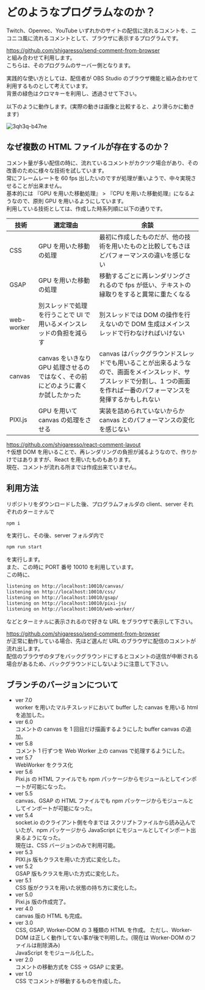 # どのようなプログラムなのか？

Twitch、Openrec、YouTube いずれかのサイトの配信に流れるコメントを、ニコニコ風に流れるコメントとして、ブラウザに表示するプログラムです。  

https://github.com/shigaresso/send-comment-from-browser  
と組み合わせて利用します。  
こちらは、そのプログラムのサーバー側となります。  

実践的な使い方としては、配信者が OBS Studio のブラウザ機能と組み合わせて利用するものとして考えています。  
背景の緑色はクロマキーを利用し、透過させて下さい。  

以下のように動作します。(実際の動きは画像と比較すると、より滑らかに動きます)  

![3qh3q-b47ne](https://user-images.githubusercontent.com/70837100/147489704-0f082eb9-d88d-4cb5-918e-85063773064d.gif)  

## なぜ複数の HTML ファイルが存在するのか？  

コメント量が多い配信の時に、流れているコメントがカクツク場合があり、その改善のために様々な技術を試しています。  
常にフレームレートを 60 fps 出したいのですが処理が重いようで、中々実現させることが出来ません。  
基本的には 『GPU を用いた移動処理』 > 『CPU を用いた移動処理』になるようなので、原則 GPU を用いるようにしています。    
利用している技術としては、作成した時系列順に以下の通りです。  

|技術|選定理由|余談|
|--|--|--|
|CSS|GPU を用いた移動の処理|最初に作成したものだが、他の技術を用いたものと比較してもさほどパフォーマンスの違いを感じない|
|GSAP|GPU を用いた移動の処理|移動するごとに再レンダリングされるので fps が低い、テキストの縁取りをすると異常に重たくなる|
|web-worker|別スレッドで処理を行うことで UI で用いるメインスレッドの負担を減らす|別スレッドでは DOM の操作を行えないので DOM 生成はメインスレッドで行わなければいけない|
|canvas|canvas をいきなり GPU 処理させるのではなく、その前にどのように書くか試したかった|canvas はバックグラウンドスレッドでも用いることが出来るようなので、画面をメインスレッド、サブスレッドで分割し、1 つの画面を作れば一番のパフォーマンスを発揮するかもしれない|
|PIXI.js|GPU を用いて canvas の処理をさせる|実装を詰められていないからか canvas とのパフォーマンスの変化を感じない|

https://github.com/shigaresso/react-comment-layout  
↑仮想 DOM を用いることで、再レンダリングの負担が減るようなので、作りかけではありますが、React を用いたものもあります。  
現在、コメントが流れる所までは作成出来ていません。  

## 利用方法  

リポジトリをダウンロードした後、プログラムフォルダの client、server それぞれのターミナルで  

```zsh
npm i
```

を実行し、その後、server フォルダ内で  

```zsh
npm run start
```

を実行します。  
また、この時に PORT 番号 10010 を利用しています。  
この時に、

```zsh
listening on http://localhost:10010/canvas/
listening on http://localhost:10010/css/
listening on http://localhost:10010/gsap/
listening on http://localhost:10010/pixi-js/
listening on http://localhost:10010/web-worker/
```

などとターミナルに表示されるので好きな URL をブラウザで表示して下さい。  

https://github.com/shigaresso/send-comment-from-browser  
が正常に動作している場合、先ほど選んだ URL のブラウザに配信のコメントが流れ出します。  
配信のブラウザのタブをバックグラウンドにするとコメントの送信が中断される場合があるため、バックグラウンドにしないように注意して下さい。  

## ブランチのバージョンについて
- ver 7.0  
worker を用いたマルチスレッドにおいて buffer した canvas を用いる html を追加した。  
- ver 6.0  
コメントの canvas を 1 回目だけ描画するようにした buffer canvas の追加。  
- ver 5.8  
コメント 1 行ずつを Web Worker 上の canvas で処理するようにした。  
- ver 5.7  
WebWorker をクラス化  
- ver 5.6  
Pixi.js の HTML ファイルでも npm パッケージからモジュールとしてインポートが可能になった。  
- ver 5.5  
canvas、GSAP の HTML ファイルでも npm パッケージからモジュールとしてインポートが可能になった。  
- ver 5.4  
socket.io のクライアント側を今までは スクリプトファイルから読み込んでいたが、npm パッケージから JavaScript にモジュールとしてインポート出来るようになった。  
現在は、CSS バージョンのみで利用可能。  
- ver 5.3  
PIXI.js 版もクラスを用いた方式に変化した。  
- ver 5.2  
GSAP 版もクラスを用いた方式に変化した。  
- ver 5.1  
CSS 版がクラスを用いた状態の持ち方に変化した。  
- ver 5.0  
Pixi.js 版の作成完了。  
- ver 4.0  
canvas 版の HTML も完成。
- ver 3.0  
CSS, GSAP, Worker-DOM の 3 種類の HTML を作成。 
ただし、Worker-DOM は正しく動作してない事が後で判明した。(現在は Worker-DOM のファイルは削除済み)   
JavaScript をモジュール化した。  
- ver 2.0  
コメントの移動方式を CSS -> GSAP に変更。  
- ver 1.0  
CSS でコメントが移動するものを作成した。  